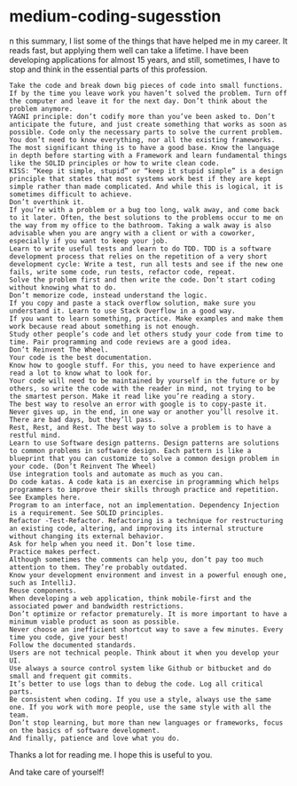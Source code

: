 # medium-coding-sugesstion

n this summary, I list some of the things that have helped me in my career. It reads fast, but applying them well can take a lifetime. I have been developing applications for almost 15 years, and still, sometimes, I have to stop and think in the essential parts of this profession.

    Take the code and break down big pieces of code into small functions.
    If by the time you leave work you haven’t solved the problem. Turn off the computer and leave it for the next day. Don’t think about the problem anymore.
    YAGNI principle: don’t codify more than you’ve been asked to. Don’t anticipate the future, and just create something that works as soon as possible. Code only the necessary parts to solve the current problem.
    You don’t need to know everything, nor all the existing frameworks. The most significant thing is to have a good base. Know the language in depth before starting with a Framework and learn fundamental things like the SOLID principles or how to write clean code.
    KISS: “Keep it simple, stupid” or “keep it stupid simple” is a design principle that states that most systems work best if they are kept simple rather than made complicated. And while this is logical, it is sometimes difficult to achieve.
    Don’t overthink it.
    If you’re with a problem or a bug too long, walk away, and come back to it later. Often, the best solutions to the problems occur to me on the way from my office to the bathroom. Taking a walk away is also advisable when you are angry with a client or with a coworker, especially if you want to keep your job.
    Learn to write useful tests and learn to do TDD. TDD is a software development process that relies on the repetition of a very short development cycle: Write a test, run all tests and see if the new one fails, write some code, run tests, refactor code, repeat.
    Solve the problem first and then write the code. Don’t start coding without knowing what to do.
    Don’t memorize code, instead understand the logic.
    If you copy and paste a stack overflow solution, make sure you understand it. Learn to use Stack Overflow in a good way.
    If you want to learn something, practice. Make examples and make them work because read about something is not enough.
    Study other people’s code and let others study your code from time to time. Pair programming and code reviews are a good idea.
    Don’t Reinvent The Wheel.
    Your code is the best documentation.
    Know how to google stuff. For this, you need to have experience and read a lot to know what to look for.
    Your code will need to be maintained by yourself in the future or by others, so write the code with the reader in mind, not trying to be the smartest person. Make it read like you’re reading a story.
    The best way to resolve an error with google is to copy-paste it.
    Never gives up, in the end, in one way or another you’ll resolve it. There are bad days, but they’ll pass.
    Rest, Rest, and Rest. The best way to solve a problem is to have a restful mind.
    Learn to use Software design patterns. Design patterns are solutions to common problems in software design. Each pattern is like a blueprint that you can customize to solve a common design problem in your code. (Don’t Reinvent The Wheel)
    Use integration tools and automate as much as you can.
    Do code katas. A code kata is an exercise in programming which helps programmers to improve their skills through practice and repetition. See Examples here.
    Program to an interface, not an implementation. Dependency Injection is a requirement. See SOLID principles.
    Refactor -Test-Refactor. Refactoring is a technique for restructuring an existing code, altering, and improving its internal structure without changing its external behavior.
    Ask for help when you need it. Don’t lose time.
    Practice makes perfect.
    Although sometimes the comments can help you, don’t pay too much attention to them. They’re probably outdated.
    Know your development environment and invest in a powerful enough one, such as IntelliJ.
    Reuse components.
    When developing a web application, think mobile-first and the associated power and bandwidth restrictions.
    Don’t optimize or refactor prematurely. It is more important to have a minimum viable product as soon as possible.
    Never choose an inefficient shortcut way to save a few minutes. Every time you code, give your best!
    Follow the documented standards.
    Users are not technical people. Think about it when you develop your UI.
    Use always a source control system like Github or bitbucket and do small and frequent git commits.
    It’s better to use logs than to debug the code. Log all critical parts.
    Be consistent when coding. If you use a style, always use the same one. If you work with more people, use the same style with all the team.
    Don’t stop learning, but more than new languages or frameworks, focus on the basics of software development.
    And finally, patience and love what you do.

Thanks a lot for reading me. I hope this is useful to you.

And take care of yourself!
